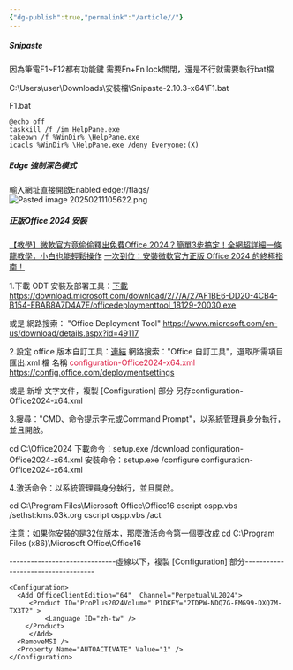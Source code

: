 ```yaml
---
{"dg-publish":true,"permalink":"/article//"}
---
```



##### Snipaste
因為筆電F1~F12都有功能鍵
需要Fn+Fn lock關閉，還是不行就需要執行bat檔

C:\Users\user\Downloads\安裝檔\Snipaste-2.10.3-x64\F1.bat

F1.bat
```
@echo off
taskkill /f /im HelpPane.exe
takeown /f %WinDir% \HelpPane.exe
icacls %WinDir% \HelpPane.exe /deny Everyone:(X)
```

##### Edge 強制深色模式
輸入網址直接開啟Enabled
edge://flags/
![Pasted image 20250211105622.png](/img/user/img/Pasted%20image%2020250211105622.png)

##### 正版Office 2024 安裝
[【教學】微軟官方竟偷偷釋出免費Office 2024？簡單3步搞定！全網超詳細一條龍教學，小白也能輕鬆操作](https://www.youtube.com/watch?v=VUEV5VdoDSk)
[一次到位：安裝微軟官方正版 Office 2024 的終極指南！](https://docs.google.com/document/u/1/d/e/2PACX-1vRc9Wri3tIslIcsamHK-TmVCpZyloEoPPnFmKG1xVdSwBsYO38t9KXqitoazQr52TOOnMO7HsaZGobB/pub)

1.下載 ODT 安裝及部署工具：[下載](https://www.google.com/url?q=https://download.microsoft.com/download/2/7/A/27AF1BE6-DD20-4CB4-B154-EBAB8A7D4A7E/officedeploymenttool_18129-20030.exe&sa=D&source=editors&ust=1740033764126269&usg=AOvVaw2_ZRieiCAXmB_OhWIGCSJy)
https://download.microsoft.com/download/2/7/A/27AF1BE6-DD20-4CB4-B154-EBAB8A7D4A7E/officedeploymenttool_18129-20030.exe

或是
網路搜索： "Office Deployment Tool"
https://www.microsoft.com/en-us/download/details.aspx?id=49117

2.設定 office 版本自訂工具：[連結](https://www.google.com/url?q=https://config.office.com/deploymentsettings&sa=D&source=editors&ust=1740033764127423&usg=AOvVaw2S5_3g6K4Qi1mjD0_mb5e9)
網路搜索："Office 自訂工具"，選取所需項目匯出.xml 檔
名稱 <span style="color: crimson">configuration-Office2024-x64.xml</span>
https://config.office.com/deploymentsettings

或是
新增 文字文件，複製 [Configuration] 部分
另存configuration-Office2024-x64.xml

3.搜尋："CMD、命令提示字元或Command Prompt"，以系統管理員身分執行，並且開啟。

cd C:\Office2024
下載命令：setup.exe /download configuration-Office2024-x64.xml
安裝命令：setup.exe /configure configuration-Office2024-x64.xml

4.激活命令：以系統管理員身分執行，並且開啟。

cd C:\Program Files\Microsoft Office\Office16
cscript ospp.vbs /sethst:kms.03k.org
cscript ospp.vbs /act

注意：如果你安裝的是32位版本，那麼激活命令第一個要改成
cd C:\Program Files (x86)\Microsoft Office\Office16

------------------------------虛線以下，複製 [Configuration] 部分-----------------------------------

```
<Configuration>
  <Add OfficeClientEdition="64"  Channel="PerpetualVL2024">
     <Product ID="ProPlus2024Volume" PIDKEY="2TDPW-NDQ7G-FMG99-DXQ7M-TX3T2" >
         <Language ID="zh-tw" />
    </Product>
     </Add>
  <RemoveMSI />
  <Property Name="AUTOACTIVATE" Value="1" />
</Configuration>
```